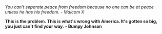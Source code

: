 *You can't separate peace from freedom because no one can be at peace unless he has his freedom.*
_- Malcom X_

**This is the problem. This is what's wrong with America. It's gotten so big, you just can't find your way.**
__- Bumpy Johnson__
